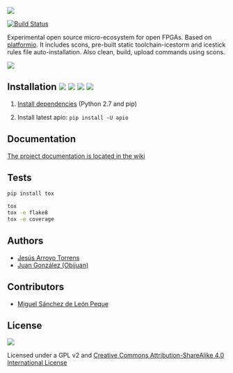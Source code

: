 ![][apio-logo]

[![Build Status](https://travis-ci.org/FPGAwars/apio.svg?branch=develop)](https://travis-ci.org/FPGAwars/apio)

Experimental open source micro-ecosystem for open FPGAs. Based on [platformio](https://github.com/platformio/platformio). It includes scons, pre-built static toolchain-icestorm and icestick rules file auto-installation. Also clean, build, upload commands using scons.

![](https://github.com/FPGAwars/apio/raw/master/doc/apio.jpg)

## Installation ![][ubuntu-logo] ![][raspbian-logo] ![][macosx-logo] ![][windows-logo]

1. [Install dependencies](https://github.com/FPGAwars/apio/wiki/Dependencies) (Python 2.7 and pip)

2. Install latest apio: ```pip install -U apio```

## Documentation

[The project documentation is located in the wiki](https://github.com/FPGAwars/apio/wiki)

## Tests

```bash
pip install tox
```

```bash
tox
tox -e flake8
tox -e coverage
```

## Authors

* [Jesús Arroyo Torrens](https://github.com/Jesus89)
* [Juan González (Obijuan)](https://github.com/Obijuan)

## Contributors

* [Miguel Sánchez de León Peque](https://github.com/peque)

## License
![](https://github.com/FPGAwars/apio/raw/master/doc/bq-logo-cc-sa-small-150px.png)

Licensed under a GPL v2 and [Creative Commons Attribution-ShareAlike 4.0 International License](http://creativecommons.org/licenses/by-sa/4.0/)

[apio-logo]: doc/apio-logo.png
[ubuntu-logo]: doc/ubuntu.png
[raspbian-logo]: doc/raspbian.png
[macosx-logo]: doc/macosx.png
[windows-logo]: doc/windows.png
